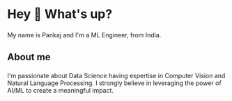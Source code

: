 <h1 align="left">Hey 👋 What's up?</h1>

###

<p align="left">My name is Pankaj and I'm a ML Engineer, from India.</p>

###

<h2 align="left">About me</h2>

###

<p align="left"> I'm passionate about Data Science having expertise in Computer Vision and Natural Language Processing. I strongly believe in leveraging the power of AI/ML to create a meaningful impact. </p>
